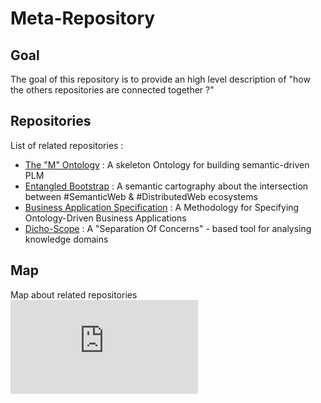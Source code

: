 Meta-Repository
==
Goal
-
The goal of this repository is to provide an high level description of 
"how the others repositories are connected together ?"

Repositories
-
List of related repositories :   
* <a href="https://github.com/iPlumb3r/The_M_Ontology">The "M" Ontology</a> : A skeleton Ontology for building semantic-driven PLM    
* <a href="https://github.com/iPlumb3r/EntangledBootstrap">Entangled Bootstrap</a> : A semantic cartography about the intersection between #SemanticWeb & #DistributedWeb ecosystems   
* <a href="https://github.com/iPlumb3r/BizApp-Spec-Methodo">Business Application Specification</a> : A Methodology for Specifying Ontology-Driven Business Applications   
* <a href="https://github.com/iPlumb3r/Dicho-Scope">Dicho-Scope</a> : A "Separation Of Concerns" - based tool for analysing knowledge domains    

Map
-
Map about related repositories
![MetaMap](https://github.com/iPlumb3r/Meta/blob/master/Images/Meta-Map_2020-03-09.html)
